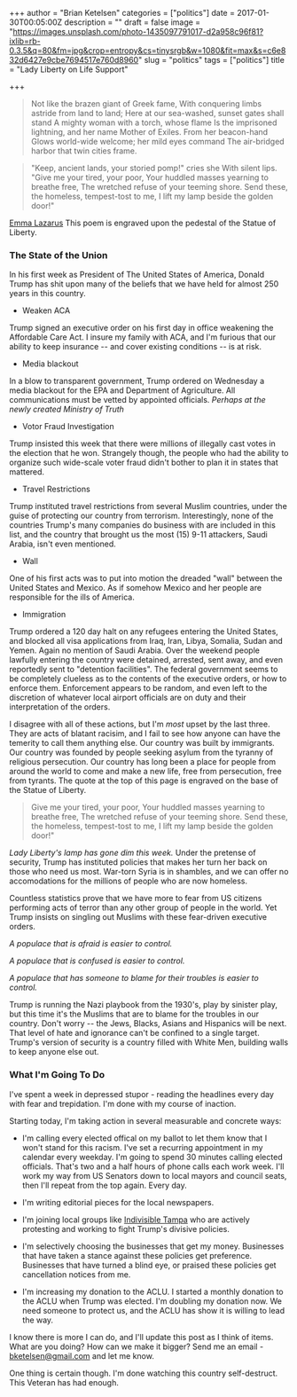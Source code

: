 +++
author = "Brian Ketelsen"
categories = ["politics"]
date = 2017-01-30T00:05:00Z
description = ""
draft = false
image = "https://images.unsplash.com/photo-1435097791017-d2a958c96f81?ixlib=rb-0.3.5&q=80&fm=jpg&crop=entropy&cs=tinysrgb&w=1080&fit=max&s=c6e832d6427e9cbe7694517e760d8960"
slug = "politics"
tags = ["politics"]
title = "Lady Liberty on Life Support"

+++

> Not like the brazen giant of Greek fame,
With conquering limbs astride from land to land;
Here at our sea-washed, sunset gates shall stand
A mighty woman with a torch, whose flame
Is the imprisoned lightning, and her name
Mother of Exiles. From her beacon-hand
Glows world-wide welcome; her mild eyes command
The air-bridged harbor that twin cities frame.

> "Keep, ancient lands, your storied pomp!" cries she
With silent lips. "Give me your tired, your poor,
Your huddled masses yearning to breathe free,
The wretched refuse of your teeming shore.
Send these, the homeless, tempest-tost to me,
I lift my lamp beside the golden door!"

[Emma Lazarus](https://en.wikipedia.org/wiki/The_New_Colossus)
This poem is engraved upon the pedestal of the Statue of Liberty.

### The State of the Union
In his first week as President of The United States of America, Donald Trump has shit upon many of the beliefs that we have held for almost 250 years in this country.

- Weaken ACA

Trump signed an executive order on his first day in office weakening the Affordable Care Act.  I insure my family with ACA, and I'm furious that our ability to keep insurance -- and cover existing conditions -- is at risk.

- Media blackout

In a blow to transparent government, Trump ordered on Wednesday a media blackout for the EPA and Department of Agriculture.  All communications must be vetted by appointed officials.  *Perhaps at the newly created Ministry of Truth*

- Votor Fraud Investigation

Trump insisted this week that there were millions of illegally cast votes in the election that he won. Strangely though, the people who had the ability to organize such wide-scale voter fraud didn't bother to plan it in states that mattered.

- Travel Restrictions 

Trump instituted travel restrictions from several Muslim countries, under the guise of protecting our country from terrorism.  Interestingly, none of the countries Trump's many companies do business with are included in this list, and the country that brought us the most (15) 9-11 attackers, Saudi Arabia, isn't even mentioned.

- Wall

One of his first acts was to put into motion the dreaded "wall" between the United States and Mexico.  As if somehow Mexico and her people are responsible for the ills of America.  

- Immigration

Trump ordered a 120 day halt on any refugees entering the United States, and blocked all visa applications from Iraq, Iran, Libya, Somalia, Sudan and Yemen.  Again no mention of Saudi Arabia.  Over the weekend people lawfully entering the country were detained, arrested, sent away, and even reportedly sent to "detention facilities".  The federal government seems to be completely clueless as to the contents of the executive orders, or how to enforce them.  Enforcement appears to be random, and even left to the discretion of whatever local airport officials are on duty and their interpretation of the orders.

I disagree with all of these actions, but I'm *most* upset by the last three.  They are acts of blatant racisim, and I fail to see how anyone can have the temerity to call them anything else.  Our country was built by immigrants.  Our country was founded by people seeking asylum from the tyranny of religious persecution.  Our country has long been a place for people from around the world to come and make a new life, free from persecution, free from tyrants.  The quote at the top of this page is engraved on the base of the Statue of Liberty.

> Give me your tired, your poor,
Your huddled masses yearning to breathe free,
The wretched refuse of your teeming shore.
Send these, the homeless, tempest-tost to me,
I lift my lamp beside the golden door!"

*Lady Liberty's lamp has gone dim this week.*  Under the pretense of security, Trump has instituted policies that makes her turn her back on those who need us most.  War-torn Syria is in shambles, and we can offer no accomodations for the millions of people who are now homeless. 

Countless statistics prove that we have more to fear from US citizens performing acts of terror than any other group of people in the world.  Yet Trump insists on singling out Muslims with these fear-driven executive orders.

*A populace that is afraid is easier to control.*

*A populace that is confused is easier to control.*

*A populace that has someone to blame for their troubles is easier to control.*

Trump is running the Nazi playbook from the 1930's, play by sinister play, but this time it's the Muslims that are to blame for the troubles in our country.  Don't worry -- the Jews, Blacks, Asians and Hispanics will be next.  That level of hate and ignorance can't be confined to a single target.  Trump's version of security is a country filled with White Men, building walls to keep anyone else out.  


### What I'm Going To Do

I've spent a week in depressed stupor - reading the headlines every day with fear and trepidation.  I'm done with my course of inaction.

Starting today, I'm taking action in several measurable and concrete ways:

-  I'm calling every elected offical on my ballot to let them know that I won't stand for this racism.  I've set a recurring appointment in my calendar every weekday.  I'm going to spend 30 minutes calling elected officials.  That's two and a half hours of phone calls each work week.  I'll work my way from US Senators down to local mayors and council seats, then I'll repeat from the top again.  Every day.

-  I'm writing editorial pieces for the local newspapers.

-  I'm joining local groups like [Indivisible Tampa](https://www.facebook.com/groups/IndivisibleTampa) who are actively protesting and working to fight Trump's divisive policies.

-  I'm selectively choosing the businesses that get my money.  Businesses that have taken a stance against these policies get preference. Businesses that have turned a blind eye, or praised these policies get cancellation notices from me.

-  I'm increasing my donation to the ACLU.  I started a monthly donation to the ACLU when Trump was elected.  I'm doubling my donation now.  We need someone to protect us, and the ACLU has show it is willing to lead the way.

I know there is more I can do, and I'll update this post as I think of items.  What are you doing?  How can we make it bigger?  Send me an email - bketelsen@gmail.com and let me know.

One thing is certain though.  I'm done watching this country self-destruct.  This Veteran has had enough.


